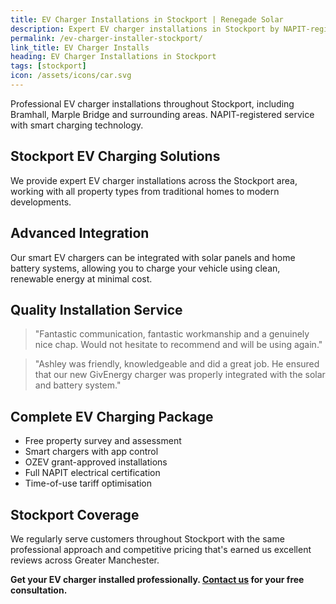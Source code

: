 ```yaml
---
title: EV Charger Installations in Stockport | Renegade Solar
description: Expert EV charger installations in Stockport by NAPIT-registered electrician. Professional service covering Bramhall, Marple Bridge and surrounding areas.
permalink: /ev-charger-installer-stockport/
link_title: EV Charger Installs
heading: EV Charger Installations in Stockport
tags: [stockport]
icon: /assets/icons/car.svg
---
```


Professional EV charger installations throughout Stockport, including Bramhall, Marple Bridge and surrounding areas. NAPIT-registered service with smart charging technology.

## Stockport EV Charging Solutions

We provide expert EV charger installations across the Stockport area, working with all property types from traditional homes to modern developments.

## Advanced Integration

Our smart EV chargers can be integrated with solar panels and home battery systems, allowing you to charge your vehicle using clean, renewable energy at minimal cost.

## Quality Installation Service

> "Fantastic communication, fantastic workmanship and a genuinely nice chap. Would not hesitate to recommend and will be using again."

> "Ashley was friendly, knowledgeable and did a great job. He ensured that our new GivEnergy charger was properly integrated with the solar and battery system."

## Complete EV Charging Package

- Free property survey and assessment
- Smart chargers with app control
- OZEV grant-approved installations
- Full NAPIT electrical certification
- Time-of-use tariff optimisation

## Stockport Coverage

We regularly serve customers throughout Stockport with the same professional approach and competitive pricing that's earned us excellent reviews across Greater Manchester.

**Get your EV charger installed professionally. [Contact us](/contact/) for your free consultation.**
